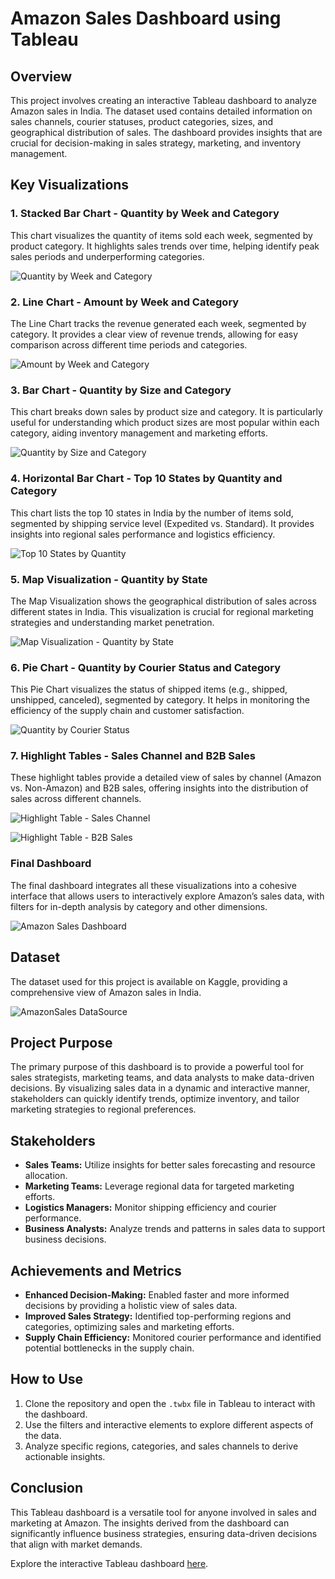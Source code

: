# Amazon Sales Dashboard using Tableau

## Overview
This project involves creating an interactive Tableau dashboard to analyze Amazon sales in India. The dataset used contains detailed information on sales channels, courier statuses, product categories, sizes, and geographical distribution of sales. The dashboard provides insights that are crucial for decision-making in sales strategy, marketing, and inventory management.

## Key Visualizations

### 1. Stacked Bar Chart - **Quantity by Week and Category**
This chart visualizes the quantity of items sold each week, segmented by product category. It highlights sales trends over time, helping identify peak sales periods and underperforming categories.

![Quantity by Week and Category](https://github.com/user-attachments/assets/b2bcb47b-724c-46d1-bccd-c97e25c3cc32)


### 2. Line Chart - **Amount by Week and Category**
The Line Chart tracks the revenue generated each week, segmented by category. It provides a clear view of revenue trends, allowing for easy comparison across different time periods and categories.

![Amount by Week and Category](https://github.com/user-attachments/assets/b0771d1f-48bb-43af-a8c8-a4e283ff6463)


### 3. Bar Chart - **Quantity by Size and Category**
This chart breaks down sales by product size and category. It is particularly useful for understanding which product sizes are most popular within each category, aiding inventory management and marketing efforts.

![Quantity by Size and Category](https://github.com/user-attachments/assets/fecf3cbf-42b2-4518-819d-e0c620b7788e)


### 4. Horizontal Bar Chart - **Top 10 States by Quantity and Category**
This chart lists the top 10 states in India by the number of items sold, segmented by shipping service level (Expedited vs. Standard). It provides insights into regional sales performance and logistics efficiency.

![Top 10 States by Quantity](https://github.com/user-attachments/assets/75b20e50-cf11-4fc1-95d8-150822550820)


### 5. Map Visualization - **Quantity by State**
The Map Visualization shows the geographical distribution of sales across different states in India. This visualization is crucial for regional marketing strategies and understanding market penetration.

![Map Visualization - Quantity by State](https://github.com/user-attachments/assets/8e8be5aa-5244-4a81-9d5f-6f6380369c61)


### 6. Pie Chart - **Quantity by Courier Status and Category**
This Pie Chart visualizes the status of shipped items (e.g., shipped, unshipped, canceled), segmented by category. It helps in monitoring the efficiency of the supply chain and customer satisfaction.

![Quantity by Courier Status](https://github.com/user-attachments/assets/e7d71db1-2124-4f11-9ba8-d0abb3338ee8)


### 7. Highlight Tables - **Sales Channel and B2B Sales**
These highlight tables provide a detailed view of sales by channel (Amazon vs. Non-Amazon) and B2B sales, offering insights into the distribution of sales across different channels.

![Highlight Table - Sales Channel](https://github.com/user-attachments/assets/dbce0a51-86be-43ea-ac78-d0565790c8b3)

![Highlight Table - B2B Sales](https://github.com/user-attachments/assets/3e6773a8-18a8-468f-b19a-356575e6ed91)


### Final Dashboard
The final dashboard integrates all these visualizations into a cohesive interface that allows users to interactively explore Amazon’s sales data, with filters for in-depth analysis by category and other dimensions.

![Amazon Sales Dashboard](https://github.com/user-attachments/assets/21b40b85-7955-4a94-8abe-0bdb4f84e359)

## Dataset
The dataset used for this project is available on Kaggle, providing a comprehensive view of Amazon sales in India.

![AmazonSales DataSource](https://github.com/user-attachments/assets/7ca2fb47-4c69-458f-85a6-c06f6c768c5e)

## Project Purpose
The primary purpose of this dashboard is to provide a powerful tool for sales strategists, marketing teams, and data analysts to make data-driven decisions. By visualizing sales data in a dynamic and interactive manner, stakeholders can quickly identify trends, optimize inventory, and tailor marketing strategies to regional preferences.

## Stakeholders
- **Sales Teams:** Utilize insights for better sales forecasting and resource allocation.
- **Marketing Teams:** Leverage regional data for targeted marketing efforts.
- **Logistics Managers:** Monitor shipping efficiency and courier performance.
- **Business Analysts:** Analyze trends and patterns in sales data to support business decisions.

## Achievements and Metrics
- **Enhanced Decision-Making:** Enabled faster and more informed decisions by providing a holistic view of sales data.
- **Improved Sales Strategy:** Identified top-performing regions and categories, optimizing sales and marketing efforts.
- **Supply Chain Efficiency:** Monitored courier performance and identified potential bottlenecks in the supply chain.

## How to Use
1. Clone the repository and open the `.twbx` file in Tableau to interact with the dashboard.
2. Use the filters and interactive elements to explore different aspects of the data.
3. Analyze specific regions, categories, and sales channels to derive actionable insights.

## Conclusion
This Tableau dashboard is a versatile tool for anyone involved in sales and marketing at Amazon. The insights derived from the dashboard can significantly influence business strategies, ensuring data-driven decisions that align with market demands.

Explore the interactive Tableau dashboard [here](#).
